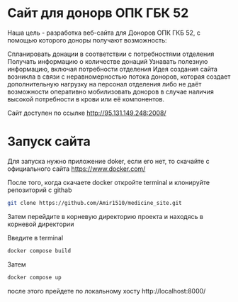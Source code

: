 # Сайт для донорв ОПК ГБК 52

Наша цель - разработка веб-сайта для Доноров ОПК ГКБ 52, с помощью которого доноры получают возможность:

Спланировать донации в соответствии с потребностями отделения
Получать информацию о количестве донаций
Узнавать полезную информацию, включая потребности отделения
Идея создания сайта возникла в связи с неравномерностью потока доноров, которая создает дополнительную нагрузку на персонал отделения
либо не даёт возможности оперативно мобилизовать доноров в случае наличия высокой потребности в крови или её компонентов.

Сайт доступен по ссылке http://95.131.149.248:2008/

# Запуск сайта

Для запуска нужно приложение doker,
если его нет, то скачайте с официального сайта
https://www.docker.com/

После того, когда скачаете docker
откройте terminal и клонируйте репозиторий с githab

```bash
git clone https://github.com/Amir1510/medicine_site.git
```
Затем  перейдите
в корневую директорию проекта
и находясь в корневой директории

Введите в terminal
```bash
docker compose build
```

Затем 
```bash
docker compose up
```

после этого прейдете по локальному хосту
http://localhost:8000/
